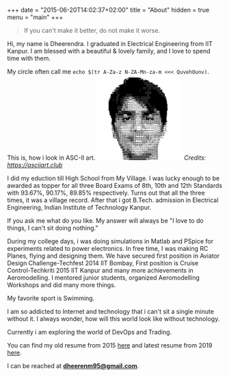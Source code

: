 +++
date = "2015-06-20T14:02:37+02:00"
title = "About"
hidden = true
menu = "main"
+++

> If you can't make it better, do not make it worse. 

Hi, my name is Dheerendra. I graduated in Electrical Engineering from IIT Kanpur.
I am blessed with a beautiful & lovely family, and I love to spend time with them.  

My circle often call me ```echo $(tr A-Za-z N-ZA-Mn-za-m <<< QuvehOunv)```. This is, how i look in ASC-II art.
<img src="/posts/images/ASC-II.png" alt="drawing" width="200"/>
*Credits: https://asciiart.club*

I did my eduction till High School from My Village. 
I was lucky enough to be awarded as topper for all three Board Exams of 8th, 10th and 12th Standards with 93.67%, 90.17%, 89.85% respectively. Turns out that all the three times, it was a village record.
After that i got B.Tech. admission in Electrical Engineering, Indian Institute of Technology Kanpur.

If you ask me what do you like. My answer will always be "I love to do things, I can't sit doing nothing." 

During my college days, i was doing simulations in Matlab and PSpice for experiments related to power electronics. 
In free time, I was making RC Planes, flying and designing them. We have secured first position in Aviator Design Challenge-Techfest 2014 IIT Bombay, First
position is Cruise Control-Techkriti 2015 IIT Kanpur and many more achievements in Aeromodelling. I mentored junior students, organized Aeromodelling Workshops and did many more things.

My favorite sport is Swimming.

I am so addicted to Internet and technology that i can't sit a single minute without it.
I always wonder, how will this world look like without technology.

Currently i am exploring the world of DevOps and Trading.

You can find my old resume from 2015 [here](../posts/resume_2015) and latest resume from 2019 [here](../posts/resume_2019).

I can be reached at **dheerenm95@gmail.com**.



